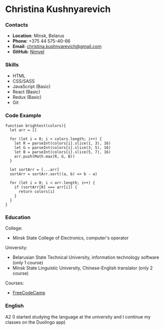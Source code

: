 # Christina Kushnyarevich

### Contacts

* **Location**: Minsk, Belarus
* **Phone**: +375 44 575-40-66
* **Email**: <christina.kushnyarevich@gmail.com>
* **GitHub**: [Nimvel](https://github.com/Nimvel)

<!-- Краткая информация о себе (ваша цель и приоритеты, подчеркните свои сильные стороны, расскажите о своём опыте работы, если опыта работы нет, расскажите о своём стремлении учиться и узнавать новое)
-->

### Skills

* HTML
* CSS/SASS
* JavaScript (Basic)
* React (Basic)
* Redux (Basic)
* Git

### Code Example

```
function brightest(colors){
  let arr = []
  
  for (let i = 0; i < colors.length; i++) {
    let R = parseInt(colors[i].slice(1, 3), 16)
    let G = parseInt(colors[i].slice(3, 5), 16)
    let B = parseInt(colors[i].slice(5, 7), 16)
    arr.push(Math.max(R, G, B))
  }
  
  let sortArr = [...arr]
  sortArr = sortArr.sort((a, b) => b - a)
  
  for (let i = 0; i < arr.length; i++) {
    if (sortArr[0] === arr[i]) {
      return colors[i]
    }
  }
}
```

### Education

Сollege: 
* Minsk State College of Electronics, computer's operator

University: 
* Belarusian State Technical University, information technology software (only 1 course)
* Minsk State Linguistic University, Chinese-English translator (only 2 course)

Courses:
* [FreeCodeCamp](https://www.freecodecamp.org/)

### English

A2 (I started studying the language at the university and I continue my classes on the Duolingo app)
